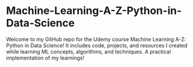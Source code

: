 # Machine-Learning-A-Z-Python-in-Data-Science
Welcome to my GitHub repo for the Udemy course Machine Learning A-Z: Python in Data Science! It includes code, projects, and resources I created while learning ML concepts, algorithms, and techniques. A practical implementation of my learnings!
